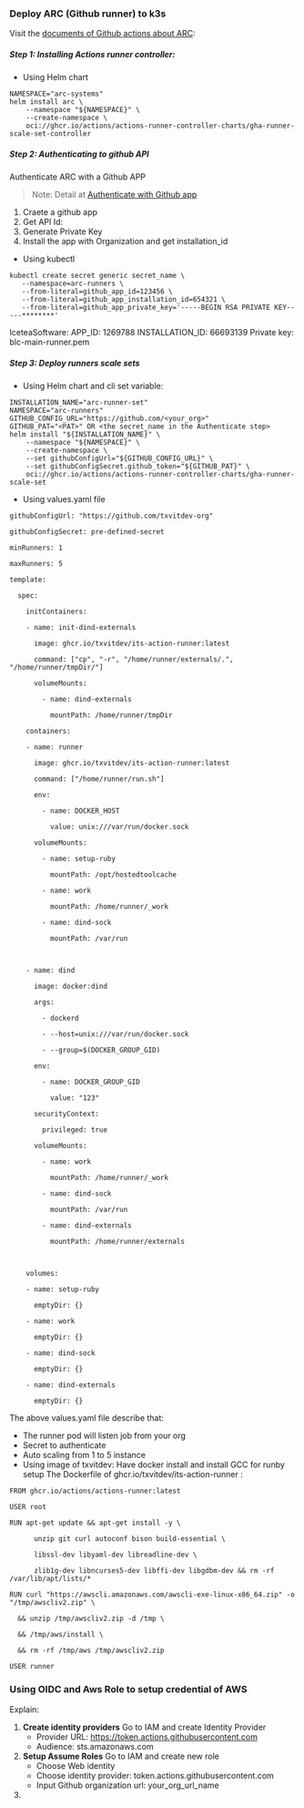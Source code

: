 
### Deploy ARC (Github runner) to k3s
Visit the [documents of Github actions about ARC](https://docs.github.com/en/actions/hosting-your-own-runners/managing-self-hosted-runners-with-actions-runner-controller/quickstart-for-actions-runner-controller): 

##### Step 1: Installing Actions runner controller:

* Using Helm chart
```
NAMESPACE="arc-systems"
helm install arc \
    --namespace "${NAMESPACE}" \
    --create-namespace \
    oci://ghcr.io/actions/actions-runner-controller-charts/gha-runner-scale-set-controller
```

##### Step 2: Authenticating to github API
Authenticate ARC with a Github APP
> Note: Detail at [Authenticate with Github app](https://docs.github.com/en/actions/hosting-your-own-runners/managing-self-hosted-runners-with-actions-runner-controller/authenticating-to-the-github-api)

1. Craete a github app
2. Get API Id: 
3. Generate Private Key
4. Install the app with Organization and get installation_id
- Using kubectl
```
kubectl create secret generic secret_name \
   --namespace=arc-runners \
   --from-literal=github_app_id=123456 \
   --from-literal=github_app_installation_id=654321 \
   --from-literal=github_app_private_key='-----BEGIN RSA PRIVATE KEY-----********'
```

IceteaSoftware: 
APP_ID: 1269788
INSTALLATION_ID: 66693139
Private key: blc-main-runner.pem
##### Step 3: Deploy runners scale sets
* Using Helm chart and cli set variable:
```
INSTALLATION_NAME="arc-runner-set"
NAMESPACE="arc-runners"
GITHUB_CONFIG_URL="https://github.com/<your_org>"
GITHUB_PAT="<PAT>" OR <the secret_name in the Authenticate step>
helm install "${INSTALLATION_NAME}" \
    --namespace "${NAMESPACE}" \
    --create-namespace \
    --set githubConfigUrl="${GITHUB_CONFIG_URL}" \
    --set githubConfigSecret.github_token="${GITHUB_PAT}" \
    oci://ghcr.io/actions/actions-runner-controller-charts/gha-runner-scale-set
```

* Using values.yaml file
```
githubConfigUrl: "https://github.com/txvitdev-org"

githubConfigSecret: pre-defined-secret

minRunners: 1

maxRunners: 5

template:

  spec:

    initContainers:

    - name: init-dind-externals

      image: ghcr.io/txvitdev/its-action-runner:latest

      command: ["cp", "-r", "/home/runner/externals/.", "/home/runner/tmpDir/"]

      volumeMounts:

        - name: dind-externals

          mountPath: /home/runner/tmpDir

    containers:

    - name: runner

      image: ghcr.io/txvitdev/its-action-runner:latest

      command: ["/home/runner/run.sh"]

      env: 

        - name: DOCKER_HOST

          value: unix:///var/run/docker.sock

      volumeMounts:

        - name: setup-ruby

          mountPath: /opt/hostedtoolcache

        - name: work

          mountPath: /home/runner/_work

        - name: dind-sock

          mountPath: /var/run

  

    - name: dind

      image: docker:dind

      args:

        - dockerd

        - --host=unix:///var/run/docker.sock

        - --group=$(DOCKER_GROUP_GID)

      env:

        - name: DOCKER_GROUP_GID

          value: "123"

      securityContext:

        privileged: true

      volumeMounts:

        - name: work

          mountPath: /home/runner/_work

        - name: dind-sock

          mountPath: /var/run

        - name: dind-externals

          mountPath: /home/runner/externals

  

    volumes:

    - name: setup-ruby

      emptyDir: {}

    - name: work

      emptyDir: {}

    - name: dind-sock

      emptyDir: {}

    - name: dind-externals

      emptyDir: {}
```
The above values.yaml file describe that:
- The runner pod will listen job from your org
- Secret to authenticate
- Auto scaling from 1 to 5 instance
- Using image of txvitdev: Have docker install and install GCC for runby setup
The Dockerfile of ghcr.io/txvitdev/its-action-runner :

```
FROM ghcr.io/actions/actions-runner:latest

USER root

RUN apt-get update && apt-get install -y \

      unzip git curl autoconf bison build-essential \

      libssl-dev libyaml-dev libreadline-dev \

      zlib1g-dev libncurses5-dev libffi-dev libgdbm-dev && rm -rf /var/lib/apt/lists/*

RUN curl "https://awscli.amazonaws.com/awscli-exe-linux-x86_64.zip" -o "/tmp/awscliv2.zip" \

  && unzip /tmp/awscliv2.zip -d /tmp \

  && /tmp/aws/install \

  && rm -rf /tmp/aws /tmp/awscliv2.zip

USER runner

```

### Using OIDC and Aws Role to setup credential of AWS

Explain: 
1. **Create identity providers**
	Go to IAM and create Identity Provider
	- Provider URL: https://token.actions.githubusercontent.com
	- Audience: sts.amazonaws.com
2. **Setup Assume Roles**
	Go to IAM and create new role
	- Choose Web identity
	- Choose identity provider: token.actions.githubusercontent.com
	- Input Github organization url: your_org_url_name
3. 